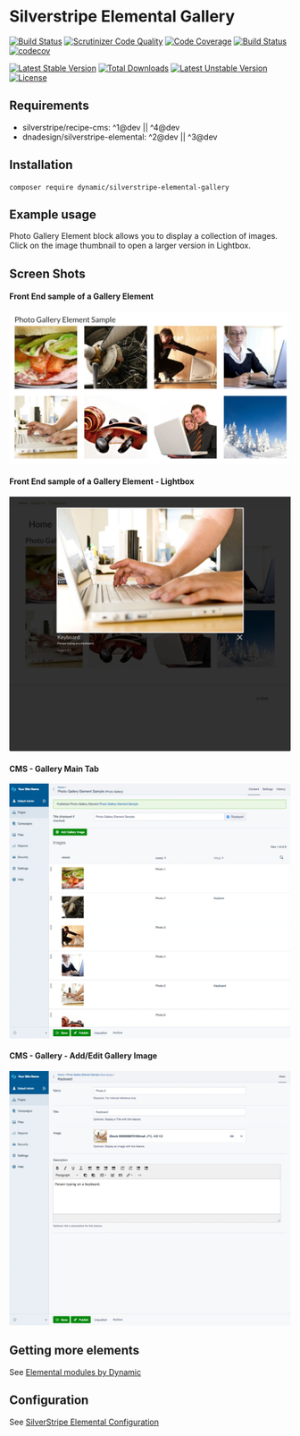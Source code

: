 # Silverstripe Elemental Gallery

[![Build Status](https://travis-ci.org/dynamic/silverstripe-elemental-gallery.svg?branch=master)](https://travis-ci.org/dynamic/silverstripe-elemental-gallery)
[![Scrutinizer Code Quality](https://scrutinizer-ci.com/g/dynamic/silverstripe-elemental-gallery/badges/quality-score.png?b=master)](https://scrutinizer-ci.com/g/dynamic/silverstripe-elemental-gallery/?branch=master)
[![Code Coverage](https://scrutinizer-ci.com/g/dynamic/silverstripe-elemental-gallery/badges/coverage.png?b=master)](https://scrutinizer-ci.com/g/dynamic/silverstripe-elemental-gallery/?branch=master)
[![Build Status](https://scrutinizer-ci.com/g/dynamic/silverstripe-elemental-gallery/badges/build.png?b=master)](https://scrutinizer-ci.com/g/dynamic/silverstripe-elemental-gallery/build-status/master)
[![codecov](https://codecov.io/gh/dynamic/silverstripe-elemental-gallery/branch/master/graph/badge.svg)](https://codecov.io/gh/dynamic/silverstripe-elemental-gallery)

[![Latest Stable Version](https://poser.pugx.org/dynamic/silverstripe-elemental-gallery/v/stable)](https://packagist.org/packages/dynamic/silverstripe-elemental-gallery)
[![Total Downloads](https://poser.pugx.org/dynamic/silverstripe-elemental-gallery/downloads)](https://packagist.org/packages/dynamic/silverstripe-elemental-gallery)
[![Latest Unstable Version](https://poser.pugx.org/dynamic/silverstripe-elemental-gallery/v/unstable)](https://packagist.org/packages/dynamic/silverstripe-elemental-gallery)
[![License](https://poser.pugx.org/dynamic/silverstripe-elemental-gallery/license)](https://packagist.org/packages/dynamic/silverstripe-elemental-gallery)

## Requirements

* silverstripe/recipe-cms: ^1@dev || ^4@dev
* dnadesign/silverstripe-elemental: ^2@dev || ^3@dev

## Installation

`composer require dynamic/silverstripe-elemental-gallery`

## Example usage

Photo Gallery Element block allows you to display a collection of images. Click on the image thumbnail to open a larger version in Lightbox.

## Screen Shots

#### Front End sample of a Gallery Element
![Front End sample of a Gallery Element](./readme-images/gallery-block-sample.jpg)

#### Front End sample of a Gallery Element - Lightbox
![Front End sample of a Gallery Element](./readme-images/gallery-block-sample-lightbox.jpg)

#### CMS - Gallery Main Tab
![CMS - Gallery Main Tab](./readme-images/gallery-block-cms.jpg)

#### CMS - Gallery - Add/Edit Gallery Image
![CMS - Gallery Main Tab](./readme-images/gallery-block-cms-add-image.jpg)


## Getting more elements

See [Elemental modules by Dynamic](https://github.com/dynamic/silverstripe-elemental-blocks#getting-more-elements)

## Configuration

See [SilverStripe Elemental Configuration](https://github.com/dnadesign/silverstripe-elemental#configuration)


